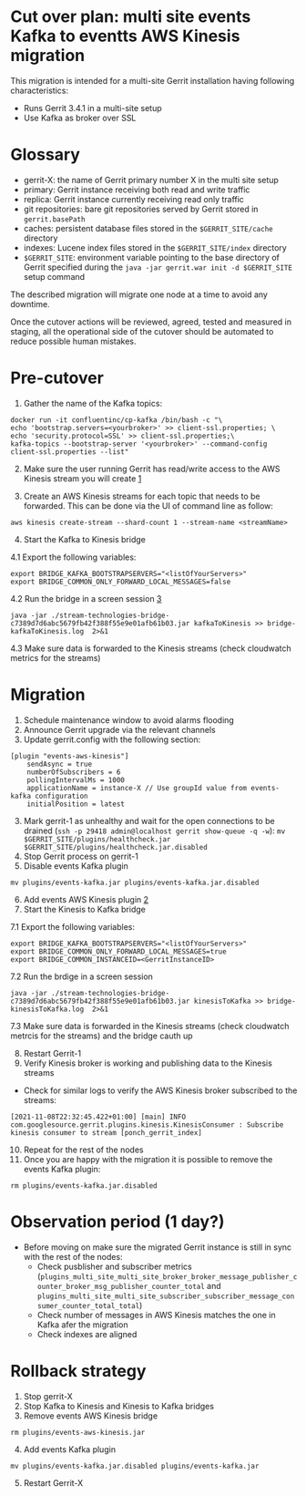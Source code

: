 Cut over plan: multi site events Kafka to eventts AWS Kinesis migration
==

This migration is intended for a multi-site Gerrit installation having following
characteristics:

* Runs Gerrit 3.4.1 in a multi-site setup
* Use Kafka as broker over SSL

Glossary
==

* gerrit-X: the name of Gerrit primary number X in the multi site setup
* primary: Gerrit instance receiving both read and write traffic
* replica: Gerrit instance currently receiving read only traffic
* git repositories: bare git repositories served by Gerrit stored
  in `gerrit.basePath`
* caches: persistent database files stored in the `$GERRIT_SITE/cache` directory
* indexes: Lucene index files stored in the `$GERRIT_SITE/index` directory
* `$GERRIT_SITE`: environment variable pointing to the base directory of Gerrit
  specified during the `java -jar gerrit.war init -d $GERRIT_SITE` setup command

The described migration will migrate one node at a time to avoid any downtime.

Once the cutover actions will be reviewed, agreed, tested and measured in
staging, all the operational side of the cutover should be automated to reduce
possible human mistakes.

Pre-cutover
==

1. Gather the name of the Kafka topics:
```
docker run -it confluentinc/cp-kafka /bin/bash -c "\
echo 'bootstrap.servers=<yourbroker>' >> client-ssl.properties; \
echo 'security.protocol=SSL' >> client-ssl.properties;\
kafka-topics --bootstrap-server '<yourbroker>' --command-config client-ssl.properties --list"
```

2. Make sure the user running Gerrit has read/write access to the AWS Kinesis stream you will create [1]

3. Create an AWS Kinesis streams for each topic that needs to be forwarded. This can be done
via the UI of command line as follow:
```
aws kinesis create-stream --shard-count 1 --stream-name <streamName>
```

4. Start the Kafka to Kinesis bridge

4.1 Export the following variables:
```
export BRIDGE_KAFKA_BOOTSTRAPSERVERS="<listOfYourServers>"
export BRIDGE_COMMON_ONLY_FORWARD_LOCAL_MESSAGES=false
```

4.2 Run the bridge in a screen session [3]
```
java -jar ./stream-technologies-bridge-c7389d7d6abc5679fb42f388f55e9e01afb61b03.jar kafkaToKinesis >> bridge-kafkaToKinesis.log  2>&1
```

4.3 Make sure data is forwarded to the Kinesis streams (check cloudwatch metrics for the streams)

Migration
==

1. Schedule maintenance window to avoid alarms flooding
2. Announce Gerrit upgrade via the relevant channels
3. Update gerrit.config with the following section:
```
[plugin "events-aws-kinesis"]
    sendAsync = true
    numberOfSubscribers = 6
    pollingIntervalMs = 1000
    applicationName = instance-X // Use groupId value from events-kafka configuration
    initialPosition = latest
```
3. Mark gerrit-1 as unhealthy and wait for the open connections to be drained (`ssh -p 29418 admin@localhost gerrit show-queue -q -w`):
`mv $GERRIT_SITE/plugins/healthcheck.jar $GERRIT_SITE/plugins/healthcheck.jar.disabled`
4. Stop Gerrit process on gerrit-1
5. Disable events Kafka plugin
```
mv plugins/events-kafka.jar plugins/events-kafka.jar.disabled
```
6. Add events AWS Kinesis plugin [2]
7. Start the Kinesis to Kafka bridge

7.1 Export the following variables:
```
export BRIDGE_KAFKA_BOOTSTRAPSERVERS="<listOfYourServers>"
export BRIDGE_COMMON_ONLY_FORWARD_LOCAL_MESSAGES=true
export BRIDGE_COMMON_INSTANCEID=<GerritInstanceID>
```

7.2 Run the brdige in a screen session
```
java -jar ./stream-technologies-bridge-c7389d7d6abc5679fb42f388f55e9e01afb61b03.jar kinesisToKafka >> bridge-kinesisToKafka.log  2>&1
```

7.3 Make sure data is forwarded in the Kinesis streams (check cloudwatch metrcis for the streams)
and the bridge cauth up

8. Restart Gerrit-1
9. Verify Kinesis broker is working and publishing data to the Kinesis streams
- Check for similar logs to verify the AWS Kinesis broker subscribed to the streams:
```
[2021-11-08T22:32:45.422+01:00] [main] INFO  com.googlesource.gerrit.plugins.kinesis.KinesisConsumer : Subscribe kinesis consumer to stream [ponch_gerrit_index]
```
10. Repeat for the rest of the nodes
11. Once you are happy with the migration it is possible to remove the events Kafka plugin:
```
rm plugins/events-kafka.jar.disabled
```

Observation period (1 day?)
===

* Before moving on make sure the migrated Gerrit instance is still in sync with the rest of the nodes:
  - Check pusblisher and subscriber metrics (`plugins_multi_site_multi_site_broker_broker_message_publisher_counter_broker_msg_publisher_counter_total` and
`plugins_multi_site_multi_site_subscriber_subscriber_message_consumer_counter_total_total`)
  - Check number of messages in AWS Kinesis matches the one in Kafka afer the migration
  - Check indexes are aligned

Rollback strategy
===

1. Stop gerrit-X
2. Stop Kafka to Kinesis and Kinesis to Kafka bridges
3. Remove events AWS Kinesis bridge
```
rm plugins/events-aws-kinesis.jar
```
4. Add events Kafka plugin
```
mv plugins/events-kafka.jar.disabled plugins/events-kafka.jar
```
5. Restart Gerrit-X

[1]: https://docs.aws.amazon.com/service-authorization/latest/reference/list_amazonkinesis.html
[2]: https://gerrit-ci.gerritforge.com/view/Plugins-stable-3.4/job/plugin-events-aws-kinesis-bazel-master-stable-3.4/lastSuccessfulBuild/artifact/bazel-bin/plugins/events-aws-kinesis/events-aws-kinesis.jar
[3]: https://review.gerrithub.io/plugins/gitiles/barbasa/stream-technologies-bridge
